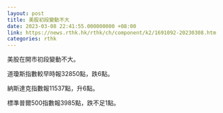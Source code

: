 ```yaml
---
layout: post
title: 美股初段變動不大
date: 2023-03-08 22:41:55.000000000 +08:00
link: https://news.rthk.hk/rthk/ch/component/k2/1691092-20230308.htm
categories: rthk
---
```


美股在開市初段變動不大。

道瓊斯指數較早時報32850點，跌6點。

納斯達克指數報11537點，升6點。

標準普爾500指數報3985點，跌不足1點。
